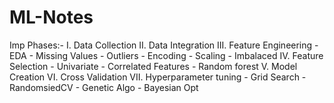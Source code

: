 # ML-Notes

Imp Phases:-
I. Data Collection
II. Data Integration
III. Feature Engineering
    - EDA
    - Missing Values
    - Outliers
    - Encoding
    - Scaling
    - Imbalaced
IV. Feature Selection
    - Univariate
    - Correlated Features
    - Random forest
V. Model Creation 
VI. Cross Validation
VII. Hyperparameter tuning
    - Grid Search
    - RandomsiedCV
    - Genetic Algo
    - Bayesian Opt
